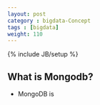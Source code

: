 ```yaml
---
layout: post
category : bigdata-Concept
tags : [bigdata]
weight: 110
---
```


{% include JB/setup %}

## What is Mongodb?


 * MongoDB is 

